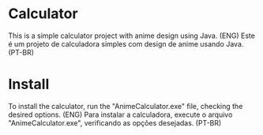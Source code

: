 # Calculator
This is a simple calculator project with anime design using Java. (ENG)
Este é um projeto de calculadora simples com design de anime usando Java. (PT-BR)

# Install
To install the calculator, run the "AnimeCalculator.exe" file, checking the desired options. (ENG)
Para instalar a calculadora, execute o arquivo "AnimeCalculator.exe", verificando as opções desejadas. (PT-BR)

# 
